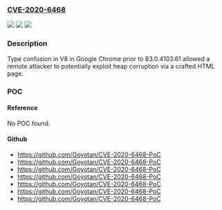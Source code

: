 ### [CVE-2020-6468](https://cve.mitre.org/cgi-bin/cvename.cgi?name=CVE-2020-6468)
![](https://img.shields.io/static/v1?label=Product&message=Chrome&color=blue)
![](https://img.shields.io/static/v1?label=Version&message=%3C%2083.0.4103.61%20&color=brighgreen)
![](https://img.shields.io/static/v1?label=Vulnerability&message=Type%20Confusion&color=brighgreen)

### Description

Type confusion in V8 in Google Chrome prior to 83.0.4103.61 allowed a remote attacker to potentially exploit heap corruption via a crafted HTML page.

### POC

#### Reference
No POC found.

#### Github
- https://github.com/Goyotan/CVE-2020-6468-PoC
- https://github.com/Goyotan/CVE-2020-6468-PoC
- https://github.com/Goyotan/CVE-2020-6468-PoC
- https://github.com/Goyotan/CVE-2020-6468-PoC
- https://github.com/Goyotan/CVE-2020-6468-PoC
- https://github.com/Goyotan/CVE-2020-6468-PoC
- https://github.com/Goyotan/CVE-2020-6468-PoC

